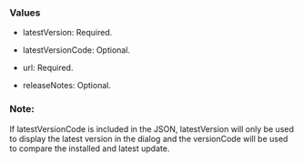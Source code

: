 ### Values
- latestVersion: Required.

- latestVersionCode: Optional.

- url: Required.

- releaseNotes: Optional.

### Note:
If latestVersionCode is included in the JSON, latestVersion will only be used to display the latest version in the dialog and the versionCode will be used to compare the installed and latest update.
